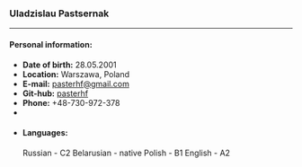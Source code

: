 ### Uladzislau Pastsernak
---
#### Personal information:

* **Date of birth:** 28.05.2001
* **Location:** Warszawa, Poland
* **E-mail:** pasterhf@gmail.com
* **Git-hub:** [pasterhf](https://github.com/pasterhf)
* **Phone:** +48-730-972-378
* 
* #### Languages:
  Russian - C2
  Belarusian - native
  Polish - B1
  English - A2

